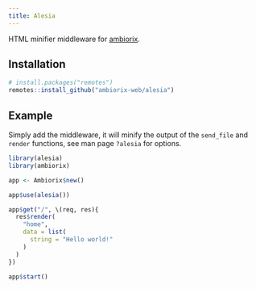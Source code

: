```yaml
---
title: Alesia
---
```


HTML minifier middleware for [ambiorix](https://ambiorix.dev).

## Installation

``` r
# install.packages("remotes")
remotes::install_github("ambiorix-web/alesia")
```

## Example

Simply add the middleware, it will minify the output of the
`send_file` and `render` functions, see man page `?alesia` for options.

``` r
library(alesia)
library(ambiorix)

app <- Ambiorix$new()

app$use(alesia())

app$get("/", \(req, res){
  res$render(
    "home",
    data = list(
      string = "Hello world!"
    )
  )
})

app$start()
```
